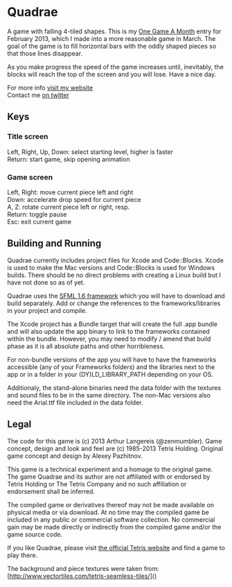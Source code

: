 Quadrae
=======

A game with falling 4-tiled shapes. This is my [One Game A Month](http://onegameamonth.com/zenmumbler) entry for February 2013, which I made into a more reasonable game in March.
The goal of the game is to fill horizontal bars with the oddly shaped pieces so that those lines disappear.

As you make progress the speed of the game increases until, inevitably, the blocks will reach the top of the screen and you will lose. Have a nice day.

For more info [visit my website](http://logic-dream.com/)<br>
Contact me [on twitter](http://twitter.com/zenmumbler)


Keys
----

### Title screen

Left, Right, Up, Down: select starting level, higher is faster<br>
Return: start game, skip opening animation

### Game screen

Left, Right: move current piece left and right<br>
Down: accelerate drop speed for current piece<br>
A, Z: rotate current piece left or right, resp.<br>
Return: toggle pause<br>
Esc: exit current game


Building and Running
--------------------

Quadrae currently includes project files for Xcode and Code::Blocks.
Xcode is used to make the Mac versions and Code::Blocks is used for
Windows builds. There should be no direct problems with creating a
Linux build but I have not done so as of yet.

Quadrae uses the [SFML 1.6 framework](http://sfml-dev.org/download.php)
which you will have to download and build separately. Add or change the
references to the frameworks/libraries in your project and compile.

The Xcode project has a Bundle target that will create the full
.app bundle and will also update the app binary to link to the frameworks
contained within the bundle. However, you may need to modify / amend that
build phase as it is all absolute paths and other horribleness.

For non-bundle versions of the app you will have to have the frameworks
accessible (any of your Frameworks folders) and the libraries next to the
app or in a folder in your (DY)LD_LIBRARY_PATH depending on your OS.

Additionaly, the stand-alone binaries need the data folder with the
textures and sound files to be in the same directory. The non-Mac versions
also need the Arial.ttf file included in the data folder.


Legal
-----

The code for this game is (c) 2013 Arthur Langereis (@zenmumbler).
Game concept, design and look and feel are (c) 1985-2013 Tetris Holding.
Original game concept and design by Alexey Pazhitnov.

This game is a technical experiment and a homage to the original game.
The game Quadrae and its author are not affiliated with or endorsed by
Tetris Holding or The Tetris Company and no such affiliation or endorsement
shall be inferred.

The compiled game or derivatives thereof may not be made available on
physical media or via download. At no time may the compiled game be included
in any public or commercial software collection. No commercial gain may
be made directly or indirectly from the compiled game and/or the game
source code.

If you like Quadrae, please visit
[the official Tetris website](http://tetris.com/) and find a game to play there.

The background and piece textures were taken from: [http://www.vectortiles.com/tetris-seamless-tiles/]()
